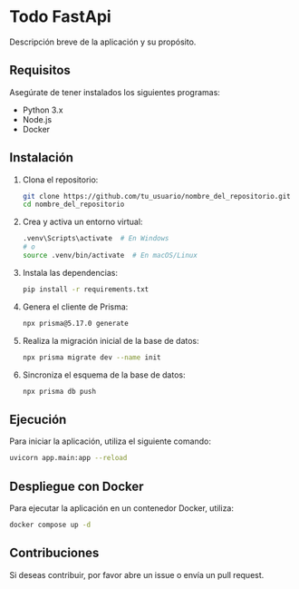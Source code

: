 # Todo FastApi

Descripción breve de la aplicación y su propósito.

## Requisitos

Asegúrate de tener instalados los siguientes programas:

- Python 3.x
- Node.js
- Docker

## Instalación

1. Clona el repositorio:

   ```bash
   git clone https://github.com/tu_usuario/nombre_del_repositorio.git
   cd nombre_del_repositorio
   ```

2. Crea y activa un entorno virtual:

   ```bash
   .venv\Scripts\activate  # En Windows
   # o
   source .venv/bin/activate  # En macOS/Linux
   ```

3. Instala las dependencias:

   ```bash
   pip install -r requirements.txt
   ```

4. Genera el cliente de Prisma:

   ```bash
   npx prisma@5.17.0 generate
   ```

5. Realiza la migración inicial de la base de datos:

   ```bash
   npx prisma migrate dev --name init
   ```

6. Sincroniza el esquema de la base de datos:
   ```bash
   npx prisma db push
   ```

## Ejecución

Para iniciar la aplicación, utiliza el siguiente comando:

```bash
uvicorn app.main:app --reload
```

## Despliegue con Docker

Para ejecutar la aplicación en un contenedor Docker, utiliza:

```bash
docker compose up -d
```

## Contribuciones

Si deseas contribuir, por favor abre un issue o envía un pull request.
